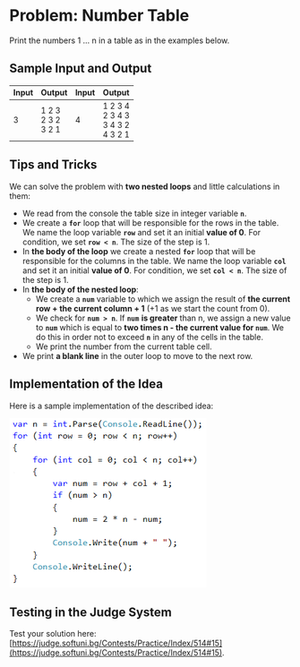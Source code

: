 # Problem: Number Table

Print the numbers 1 … n in a table as in the examples below.

## Sample Input and Output

| Input | Output | Input | Output |
|--------|-----|-------|-----|
|3|1 2 3<br>2 3 2<br>3 2 1|4|1 2 3 4<br>2 3 4 3<br>3 4 3 2<br>4 3 2 1|

## Tips and Tricks

We can solve the problem with **two nested loops** and little calculations in them:

   * We read from the console the table size in integer variable **`n`**.
   * We create a **`for`** loop that will be responsible for the rows in the table. We name the loop variable **`row`** and set it an initial **value of 0**. For condition, we set **`row < n`**. The size of the step is 1.
   * In **the body of the loop** we create a nested **`for`** loop that will be responsible for the columns in the table. We name the loop variable **`col`** and set it an initial **value of 0**. For condition, we set **`col < n`**. The size of the step is 1.
   * In **the body of the nested loop**:
      * We create a **`num`** variable to which we assign the result of **the current row + the current column + 1** (+1 as we start the count from 0).
      * We check for **`num > n`**. If **`num`** **is greater** than n, we assign a new value to **`num`** which is equal to **two times n - the current value for `num`**. We do this in order not to exceed **`n`** in any of the cells in the table.
      * We print the number from the current table cell.
   * We print **a blank line** in the outer loop to move to the next row.

## Implementation of the Idea

Here is a sample implementation of the described idea:

![](/assets/chapter-7-images/14.Table-with-numbers-01.png)

## Testing in the Judge System

Test your solution here: [https://judge.softuni.bg/Contests/Practice/Index/514#15](https://judge.softuni.bg/Contests/Practice/Index/514#15).
